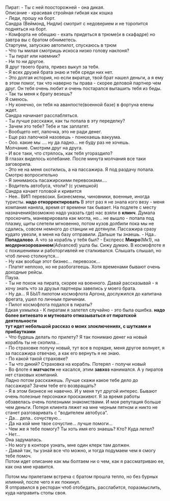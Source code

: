 
Пират: - Ты с ней поосторожней - она дикая.  
Описание - красивая стройная гибкая как кошка  
\- Леди, прошу на борт.  
Сандра (Веймонд, Нидли) смотрит с недоверием и не торопится подняться на борт.  
\- Комфорта не обещаю - ехать придеться в трюме(и в скафадре) но завтра вы с братом обниметесь.  
Стартуем, запускаю автопилот, спускаюсь в трюм  
\- Что ты милая смотришь искоса низко голову наклоня?  
\- Ты пират или наемник?  
\- Ни то ни другое.  
Я друг твоего брата, привез выкуп за тебя.  
\- Я всех друзей брата знаю и тебя среди них нет.  
\- Это долгая история, но если вкратце, твой брат нашел деньги, а я ему в этом помог,
так что наверно ты права - скорее деловой партнер чем друг.
Он тебя очень любит и очень постарался выташить тебя из беды.  
\- Так ты меня к брату везешь?  
Я смеюсь.  
\- Ну конечно, он тебя на аванпосте(военной базе) в фортуна елены ждет.  
Сандра начинает расслабляться.  
\- Ты лучше расскажи, как ты попала в эту переделку?  
\- Зачем это тебе? Тебе и так заплатят.  
\- Вообщето нет, лапочка, это не ради денег.  
\- Еще раз лапочкой назовешь - понюхаешь вакуума.  
\- Ооо. какие мы .... ну да ладно... не буду раз не хочешь.  
Молчание. Смотрим друг на друга.  
\- И все таки, что стрялось, как тебя угораздило?  
В глазах виделось колебание. После минута молчания все таки заговорила.  
\- Это не на меня охотились, а на пассажира. Я под раздачу попала.  
Смотрю вопросительно  
\- Я зинимаюсь пасажирскими перевозками....  
\- Водитель автобуса, чтоли?  (с усмешкой)  
Сандра качает головой и кривится  
\- Нее..
ВИП перевозки.
Бизнесмены, чиновники, военные, иногда туристы.
**надо откорректировать**
В этот раз я не знала кого везу - меня компания наняла, время от времени так бывает.
На подлете с месту назначения(возможно надо указать где) нас взяли в **клинч**.
Думала проскочить, маневрировала как могла, но... не вышло - попала под плазму, щиты слетели мгновенно, потом кузов долбили пока мы не сдались, совсем немного до станции не дотянули.
Пассажира сразу кудато увезли, я меня на базу отправили. Дальше ты знаешь.
\- Нда.. **Попадалово**. А что за корабль у тебя был?
\- Експресс **Микро**(Мк1), на **модернизорованном**(Advanced) ушла бы.
Сижу думаю. В космофлоте я с похишениями и работоргивлей не сталкивался. Слышать слышал, но чтоб лично столкнутся...  
\- Ну как вообще этот бизнес... перевозок...  
\- Платят неплохо, но не разбогатеешь.
Хотя временами бывают очень доходные рейсы.  
Пауза.  
\- Ты не похож на пирата, скорее на военного. Давай рассказывай - я хочу знать что за друзья партнеры завелись у моего брата.  
\- Ну да... Я БЫЛ пилотом космофлота Аргона, дослужился до капитана фрегата, ушел по личным причинам.  
\- Пилот космофлота подался в пираты?  
Едкая ухмылка
\- К пиратам я залетел случайно - это была ошибка.
**надо более витиевато и мутновато отмазываться от пиратской деятельности**  
**тут идет небольшой рассказ о моих злоключениях, с шутками и прибаутками**  
\- Что будешь делать по прилету? Я так понимаю денег на новый корабль ты не скопила...  
\- По страховке получу новый, тут все в порядке, меня другое волнует, я за пассажира отвечаю, а как его вернуть я не знаю.  
\- По какой такой страховке?  
\- Ты что дикий? Страховка на корабль. Потерял - получи новый  
\- Во флоте я **матчасти** не касался, этим **завхоз** нанимался.
А у пиратов нет стаховых компаний.  
Ладно потом расскажешь.
Лучше скажи какое тебе дело до пассажира?
Зачем тебе его возвращать?  
\- Я в этом бизнесе не навечно.
И у меня тут другой интерес.
Бывают очень полезные персонажи проскакивют. 
Я за время работы обзавелась очень полезными знакомствами.
И моя репутация больше чем деньги.
Потеря клиента ляжет на мне черным пятном и никто не станет разговаривать с "водителем автобуса".  
\- Да... дела.. сочуствую...  
\- Да на кой мне твое сочустие... лучше помоги...  
\- Чем же я тебе помогу?
Ты хоть имя его знаешь?
Кто? Куда летел?  
\- Нет...  
Она задумалась.  
\- Но могу в конторе узнать, мне один клерк там должен.  
\- Давай так, ты узнай все что можно, и тогда подумаем чем я смогу тебе помоч.  
Потом идет описание как мы болтаем ни о чем, как я рассматриваю ее, как она мне нравится.  

Потом мы прилетаем встреча с братом прошла тепло, но без бурных илияний, после чего я их покинул.  
Я отправился в ресторан чтоб отобедать, расслабится, поразмыслить, куда направить стопы своя.  
